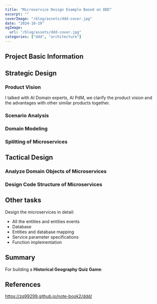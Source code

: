 ```yaml
---
title: "Microservice Design Example Based on DDD"
excerpt: ""
coverImage: "/blog/assets/ddd-cover.jpg"
date: "2024-10-19"
ogImage:
  url: "/blog/assets/ddd-cover.jpg"
categories: ["ddd", "architecture"]
---
```


## Project Basic Information

## Strategic Design

### Product Vision

I talked with AI Domain experts, AI PdM, we clarify the product vision and the advantages with other similar products together.

### Scenario Analysis

### Domain Modeling

### Splitting of Microservices

## Tactical Design

### Analyze Domain Objects of Microservices

### Design Code Structure of Microservices

## Other tasks

Design the microservices in detail:

- All the entities and entities events
- Database
- Entities and database mapping
- Service parameter specifications
- Function implementation

## Summary

For building a **Historical Geography Quiz Game**:

## References

https://zq99299.github.io/note-book2/ddd/

<!--
### For

- Learn knowledge of History and Geography with no tear

### Who want

- Learn through game with a encourage system in  fragmented time, not video or book

### This

Quiz game

### Is a

product that players answer a series of location-based questions about history and geography

### It could

- Test their knowledge of history and geography through game
- Learn new knowledge of history and geography through game
- Explore a countries‘ History by time
- Explore History and geography based map
- Explore how geography has influenced historical developments
- Effective use of fragmented time to learn
- Build learn habits through rewards

### It's not like

- Reading-centered learning
- Listening-centered learning

### It also Provides

- User-friendly interface
- Adjust the difficulty level based on user feedback
- Learning time limit -->
